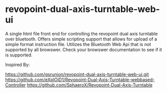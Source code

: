 # revopoint-dual-axis-turntable-web-ui
A single html file front end for controlling the revopoint dual axis turntable over bluetooth. Offers simple scripting support that allows for upload of a simple format instruction file. Utilizes the Bluetooth Web Api that is not supported by all browswer. Check your browswer documentation to see if it is supported.

Inspired By:

https://github.com/gsrunion/revopoint-dual-axis-turntable-web-ui.git
https://github.com/eXplOiD1/Revopoint-Dual-Axis-Turntable-webbased-Controller
https://github.com/SphaeroX/Revopoint-Dual-Axis-Turntable